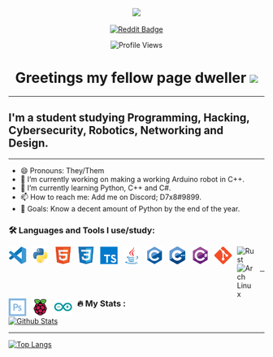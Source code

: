 <p align="center"><img src="https://media.giphy.com/media/M9gbBd9nbDrOTu1Mqx/giphy.gif" width="200"/></p>
<p align="center">
<a href="https://www.reddit.com/user/D7x8"><img src="https://img.shields.io/badge/Reddit-orange?style=for-the-badge&logo=Reddit&logoColor=white" alt="Reddit Badge"></a>
</p>

<p align="center">
    <img src="https://komarev.com/ghpvc/?username=d7x8&style=flat-square&color=blue" alt="Profile Views"/>
</p>

<h1 align="center">Greetings my fellow page dweller <img src="https://media.giphy.com/media/hvRJCLFzcasrR4ia7z/giphy.gif" width="40"></h1>

---

## I'm a student studying Programming, Hacking, Cybersecurity, Robotics, Networking and Design.

---
 
- 😄 Pronouns: They/Them
- 🔭 I’m currently working on making a working Arduino robot in C++.
- 🌱 I’m currently learning Python, C++ and C#.
- 📫 How to reach me: Add me on Discord; D7x8#9899.
- 🥅 Goals: Know a decent amount of Python by the end of the year.


### 🛠️ Languages and Tools I use/study:
  
<img align="left" alt="Visual Studio Code" width="35px" src="https://github.com/devicons/devicon/blob/master/icons/vscode/vscode-original.svg" style="padding-right:10px;" />
<img align="left" alt="Python" width="35px" src="https://github.com/devicons/devicon/blob/master/icons/python/python-original.svg" style="padding-right:10px;" />
<img align="left" alt="HTML5" width="35px" src="https://github.com/devicons/devicon/blob/master/icons/html5/html5-original.svg" style="padding-right:10px;" />
<img align="left" alt="CSS" width="35px" src="https://github.com/devicons/devicon/blob/master/icons/css3/css3-original.svg" style="padding-right:10px;" />
<img align="left" alt="TypeScript" width="35px" src="https://github.com/devicons/devicon/blob/master/icons/typescript/typescript-plain.svg" style="padding-right:10px;" />
<img align="left" alt="Java" width="35px" src="https://github.com/devicons/devicon/blob/master/icons/java/java-original.svg" style="padding-right:10px;" />
<img align="left" alt="C" width="35px" src="https://github.com/devicons/devicon/blob/master/icons/c/c-original.svg" style="padding-right:10px;" />
<img align="left" alt="C++" width="35px" src="https://github.com/devicons/devicon/blob/master/icons/cplusplus/cplusplus-original.svg" style="padding-right:10px;" />
<img align="left" alt="C#" width="35px" src="https://github.com/devicons/devicon/blob/master/icons/csharp/csharp-original.svg" style="padding-right:10px;" />
<img align="left" alt="Git" width="35px" src="https://github.com/devicons/devicon/blob/master/icons/git/git-original.svg" style="padding-right:10px;" />
<img align="left" alt="Rust" width="35px" src="https://www.rust-lang.org/logos/rust-logo-64x64.png" style="padding-right:10px;" />
<img align="left" alt="Arch Linux" width="35px" src="https://upload.wikimedia.org/wikipedia/commons/a/a5/Archlinux-icon-crystal-64.svg" style="padding-right:10px;" />
<img align="left" alt="Photoshop" width="35px" src="https://github.com/devicons/devicon/blob/master/icons/photoshop/photoshop-line.svg" style="padding-right:10px;" />
<img align="left" alt="Raspberry Pi" width="35px" src="https://github.com/devicons/devicon/blob/master/icons/raspberrypi/raspberrypi-original.svg" style="padding-right:10px;" />
<img align="left" alt="Arduino" width="35px" src="https://github.com/devicons/devicon/blob/master/icons/arduino/arduino-original.svg" style="padding-right:10px;" />


<br />
<br />

---

### :fire: My Stats :

[![Github Stats](https://github-readme-stats.vercel.app/api?username=D7x8&show_icons=true&theme=gotham)](https://github.com/anuraghazra/github-readme-stats)

---

[![Top Langs](https://github-readme-stats.vercel.app/api/top-langs/?username=D7x8&layout=compact&theme=gotham)](https://github.com/anuraghazra/github-readme-stats)
